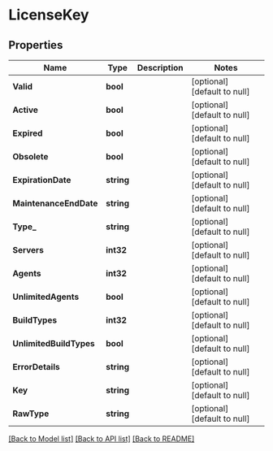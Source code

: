 # LicenseKey

## Properties
Name | Type | Description | Notes
------------ | ------------- | ------------- | -------------
**Valid** | **bool** |  | [optional] [default to null]
**Active** | **bool** |  | [optional] [default to null]
**Expired** | **bool** |  | [optional] [default to null]
**Obsolete** | **bool** |  | [optional] [default to null]
**ExpirationDate** | **string** |  | [optional] [default to null]
**MaintenanceEndDate** | **string** |  | [optional] [default to null]
**Type_** | **string** |  | [optional] [default to null]
**Servers** | **int32** |  | [optional] [default to null]
**Agents** | **int32** |  | [optional] [default to null]
**UnlimitedAgents** | **bool** |  | [optional] [default to null]
**BuildTypes** | **int32** |  | [optional] [default to null]
**UnlimitedBuildTypes** | **bool** |  | [optional] [default to null]
**ErrorDetails** | **string** |  | [optional] [default to null]
**Key** | **string** |  | [optional] [default to null]
**RawType** | **string** |  | [optional] [default to null]

[[Back to Model list]](../README.md#documentation-for-models) [[Back to API list]](../README.md#documentation-for-api-endpoints) [[Back to README]](../README.md)


